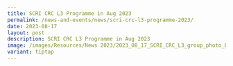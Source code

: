 ```yaml
---
title: SCRI CRC L3 Programme in Aug 2023
permalink: /news-and-events/news/scri-crc-l3-programme-2023/
date: 2023-08-17
layout: post
description: SCRI CRC L3 Programme in Aug 2023
image: /images/Resources/News 2023/2023_08_17_SCRI_CRC_L3_group_photo_B.jpg
variant: tiptap
---
```

